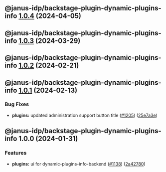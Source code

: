## @janus-idp/backstage-plugin-dynamic-plugins-info [1.0.4](https://github.com/janus-idp/backstage-plugins/compare/@janus-idp/backstage-plugin-dynamic-plugins-info@1.0.3...@janus-idp/backstage-plugin-dynamic-plugins-info@1.0.4) (2024-04-05)

## @janus-idp/backstage-plugin-dynamic-plugins-info [1.0.3](https://github.com/janus-idp/backstage-plugins/compare/@janus-idp/backstage-plugin-dynamic-plugins-info@1.0.2...@janus-idp/backstage-plugin-dynamic-plugins-info@1.0.3) (2024-03-29)

## @janus-idp/backstage-plugin-dynamic-plugins-info [1.0.2](https://github.com/janus-idp/backstage-plugins/compare/@janus-idp/backstage-plugin-dynamic-plugins-info@1.0.1...@janus-idp/backstage-plugin-dynamic-plugins-info@1.0.2) (2024-02-21)

## @janus-idp/backstage-plugin-dynamic-plugins-info [1.0.1](https://github.com/janus-idp/backstage-plugins/compare/@janus-idp/backstage-plugin-dynamic-plugins-info@1.0.0...@janus-idp/backstage-plugin-dynamic-plugins-info@1.0.1) (2024-02-13)


### Bug Fixes

* **plugins:** updated administration support button title ([#1205](https://github.com/janus-idp/backstage-plugins/issues/1205)) ([25e7a3e](https://github.com/janus-idp/backstage-plugins/commit/25e7a3ec11ba7da0faf97de7f80e5eb764429fe6))

## @janus-idp/backstage-plugin-dynamic-plugins-info 1.0.0 (2024-01-31)


### Features

* **plugins:** ui for dynamic-plugins-info-backend ([#1138](https://github.com/janus-idp/backstage-plugins/issues/1138)) ([2a42780](https://github.com/janus-idp/backstage-plugins/commit/2a427809ff521051dd77c4700a898b37fb392a9d))
